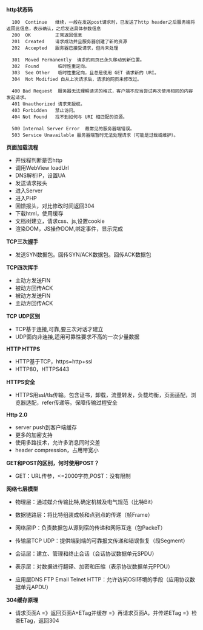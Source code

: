 **http状态码**

```  
  100  Continue   继续，一般在发送post请求时，已发送了http header之后服务端将返回此信息，表示确认，之后发送具体参数信息
  200  OK         正常返回信息
  201  Created    请求成功并且服务器创建了新的资源
  202  Accepted   服务器已接受请求，但尚未处理

  301  Moved Permanently  请求的网页已永久移动到新位置。
  302  Found       临时性重定向。
  303  See Other   临时性重定向，且总是使用 GET 请求新的 URI。
  304  Not Modified 自从上次请求后，请求的网页未修改过。

  400 Bad Request  服务器无法理解请求的格式，客户端不应当尝试再次使用相同的内容发起请求。
  401 Unauthorized 请求未授权。
  403 Forbidden   禁止访问。
  404 Not Found   找不到如何与 URI 相匹配的资源。

  500 Internal Server Error  最常见的服务器端错误。
  503 Service Unavailable 服务器端暂时无法处理请求（可能是过载或维护）。 
```


**页面加载流程**
  - 开线程判断是否http
  - 调用WebView loadUrl
  - DNS解析IP，设置UA
  - 发送请求报头
  - 进入Server
  - 进入PHP
  - 回馈报头，对比修改时间返回304
  - 下载html，使用缓存
  - 文档树建立，请求css、js,设置cookie
  - 渲染DOM，JS操作DOM,绑定事件，显示完成


**TCP三次握手**
- 发送SYN数据包。回传SYN/ACK数据包。回传ACK数据包


**TCP四次挥手**
- 主动方发送FIN
- 被动方回传ACK
- 被动方发送FIN
- 主动方回传ACK


**TCP UDP区别**
- TCP基于连接,可靠,要三次对话才建立
- UDP面向非连接,适用可靠性要求不高的一次少量数据



**HTTP HTTPS**
- HTTP基于TCP，https=http+ssl
- HTTP80，HTTPS443


**HTTPS安全**
- HTTPS用ssl/tls传输。包含证书，卸载，流量转发，负载均衡，页面适配，浏览器适配，refer传递等。保障传输过程安全


**Http 2.0**
- server push到客户端缓存
- 更多的加密支持
- 使用多路技术，允许多消息同时交差
- header compression，占用带宽小


**GET和POST的区别，何时使用POST？**
- GET：URL传参，<=2000字符,POST：没有限制
   

**网络七层模型** 

  - 物理层：通过媒介传输比特,确定机械及电气规范（比特Bit）
  - 数据链路层：将比特组装成帧和点到点的传递（帧Frame）

  - 网络层IP：负责数据包从源到宿的传递和网际互连（包PackeT）

  - 传输层TCP UDP：提供端到端的可靠报文传递和错误恢复（段Segment）

  - 会话层：建立、管理和终止会话（会话协议数据单元SPDU）
  - 表示层：对数据进行翻译、加密和压缩（表示协议数据单元PPDU）
  - 应用层DNS FTP Email Telnet HTTP：允许访问OSI环境的手段（应用协议数据单元APDU）
  

**304缓存原理**
- 请求页面A =》返回页面A+ETag并缓存 =》再请求页面A，并传递ETag =》检查ETag，返回304

